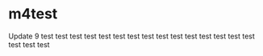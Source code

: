 # m4test

Update 9
test
test
test
test
test
test
test
test
test
test
test
test
test
test
test
test
test
test
